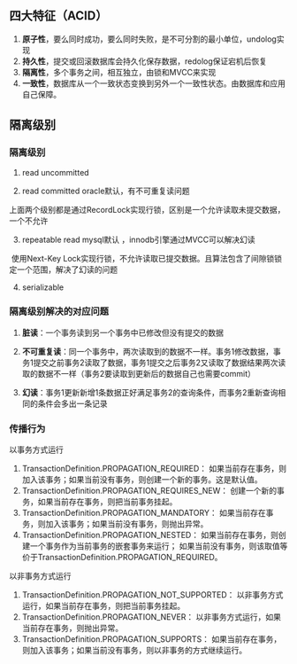 ## 四大特征（ACID）

1. **原子性**，要么同时成功，要么同时失败，是不可分割的最小单位，undolog实现
2. **持久性**，提交或回滚数据库会持久化保存数据，redolog保证宕机后恢复
3. **隔离性**，多个事务之间，相互独立，由锁和MVCC来实现
4. **一致性**，数据库从一个一致状态变换到另外一个一致性状态。由数据库和应用自己保障。

## 隔离级别

### 隔离级别

1. read uncommitted 

2. read committed   oracle默认，有不可重复读问题

​	上面两个级别都是通过RecordLock实现行锁，区别是一个允许读取未提交数据，一个不允许

3. repeatable read    mysql默认 ，innodb引擎通过MVCC可以解决幻读

​	使用Next-Key Lock实现行锁，不允许读取已提交数据。且算法包含了间隙锁锁定一个范围，解决了幻读的问题

4. serializable 

### 隔离级别解决的对应问题

1. **脏读**：一个事务读到另一个事务中已修改但没有提交的数据 

2. **不可重复读**：同一个事务中，两次读取到的数据不一样。事务1修改数据，事务1提交之前事务2读取了数据，事务1提交之后事务2又读取了数据结果两次读取的数据不一样（事务2要读取到更新后的数据自己也需要commit）

3. **幻读**：事务1更新新增1条数据正好满足事务2的查询条件，而事务2重新查询相同的条件会多出一条记录 

### 传播行为

以事务方式运行

1. TransactionDefinition.PROPAGATION_REQUIRED：
   如果当前存在事务，则加入该事务；如果当前没有事务，则创建一个新的事务。这是默认值。
2. TransactionDefinition.PROPAGATION_REQUIRES_NEW：
   创建一个新的事务，如果当前存在事务，则把当前事务挂起。
3. TransactionDefinition.PROPAGATION_MANDATORY：
   如果当前存在事务，则加入该事务；如果当前没有事务，则抛出异常。
4. TransactionDefinition.PROPAGATION_NESTED：
   如果当前存在事务，则创建一个事务作为当前事务的嵌套事务来运行；
   如果当前没有事务，则该取值等价于TransactionDefinition.PROPAGATION_REQUIRED。

以非事务方式运行

1. TransactionDefinition.PROPAGATION_NOT_SUPPORTED：
   以非事务方式运行，如果当前存在事务，则把当前事务挂起。
2. TransactionDefinition.PROPAGATION_NEVER：
   以非事务方式运行，如果当前存在事务，则抛出异常。
3. TransactionDefinition.PROPAGATION_SUPPORTS：
   如果当前存在事务，则加入该事务；如果当前没有事务，则以非事务的方式继续运行。


